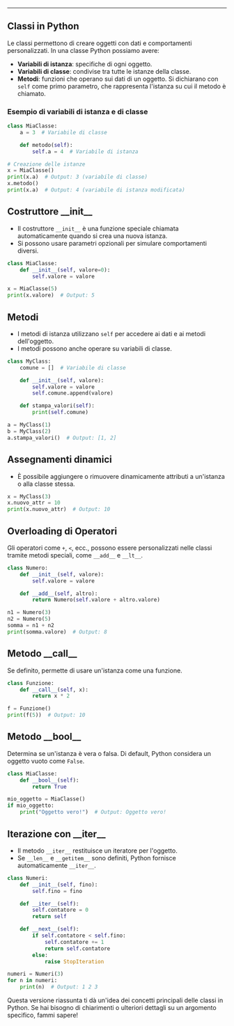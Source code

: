 
---

## Classi in Python
Le classi permettono di creare oggetti con dati e comportamenti personalizzati. In una classe Python possiamo avere:
- **Variabili di istanza**: specifiche di ogni oggetto.
- **Variabili di classe**: condivise tra tutte le istanze della classe.
- **Metodi**: funzioni che operano sui dati di un oggetto. Si dichiarano con `self` come primo parametro, che rappresenta l'istanza su cui il metodo è chiamato.

### Esempio di variabili di istanza e di classe
```python
class MiaClasse:
    a = 3  # Variabile di classe

    def metodo(self):
        self.a = 4  # Variabile di istanza

# Creazione delle istanze
x = MiaClasse()
print(x.a)  # Output: 3 (variabile di classe)
x.metodo()
print(x.a)  # Output: 4 (variabile di istanza modificata)
```

## Costruttore \_\_init\_\_
- Il costruttore `__init__` è una funzione speciale chiamata automaticamente quando si crea una nuova istanza.
- Si possono usare parametri opzionali per simulare comportamenti diversi.

```python
class MiaClasse:
    def __init__(self, valore=0):
        self.valore = valore

x = MiaClasse(5)
print(x.valore)  # Output: 5
```

## Metodi
- I metodi di istanza utilizzano `self` per accedere ai dati e ai metodi dell'oggetto.
- I metodi possono anche operare su variabili di classe.

```python
class MyClass:
    comune = []  # Variabile di classe

    def __init__(self, valore):
        self.valore = valore
        self.comune.append(valore)

    def stampa_valori(self):
        print(self.comune)

a = MyClass(1)
b = MyClass(2)
a.stampa_valori()  # Output: [1, 2]
```

## Assegnamenti dinamici
- È possibile aggiungere o rimuovere dinamicamente attributi a un'istanza o alla classe stessa.

```python
x = MyClass(3)
x.nuovo_attr = 10
print(x.nuovo_attr)  # Output: 10
```

## Overloading di Operatori
Gli operatori come `+`, `<`, ecc., possono essere personalizzati nelle classi tramite metodi speciali, come `__add__` e `__lt__`.

```python
class Numero:
    def __init__(self, valore):
        self.valore = valore

    def __add__(self, altro):
        return Numero(self.valore + altro.valore)

n1 = Numero(3)
n2 = Numero(5)
somma = n1 + n2
print(somma.valore)  # Output: 8
```

## Metodo \_\_call\_\_
Se definito, permette di usare un'istanza come una funzione.

```python
class Funzione:
    def __call__(self, x):
        return x * 2

f = Funzione()
print(f(5))  # Output: 10
```

## Metodo \_\_bool\_\_
Determina se un'istanza è vera o falsa. Di default, Python considera un oggetto vuoto come `False`.

```python
class MiaClasse:
    def __bool__(self):
        return True

mio_oggetto = MiaClasse()
if mio_oggetto:
    print("Oggetto vero!")  # Output: Oggetto vero!
```

## Iterazione con \_\_iter\_\_
- Il metodo `__iter__` restituisce un iteratore per l'oggetto.
- Se `__len__` e `__getitem__` sono definiti, Python fornisce automaticamente `__iter__`.

```python
class Numeri:
    def __init__(self, fino):
        self.fino = fino

    def __iter__(self):
        self.contatore = 0
        return self

    def __next__(self):
        if self.contatore < self.fino:
            self.contatore += 1
            return self.contatore
        else:
            raise StopIteration

numeri = Numeri(3)
for n in numeri:
    print(n)  # Output: 1 2 3
```

Questa versione riassunta ti dà un'idea dei concetti principali delle classi in Python. Se hai bisogno di chiarimenti o ulteriori dettagli su un argomento specifico, fammi sapere!